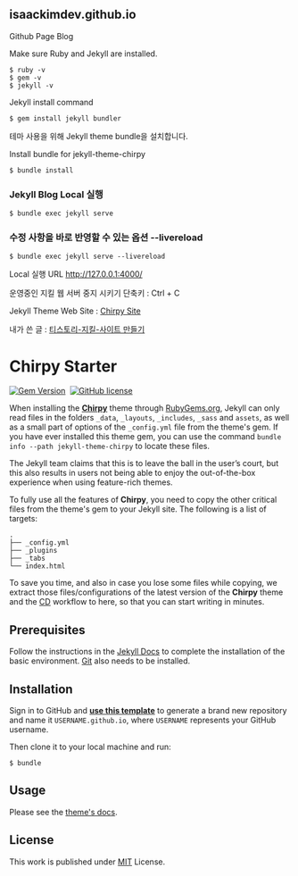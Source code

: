 ## isaackimdev.github.io

Github Page Blog

Make sure Ruby and Jekyll are installed.
```console
$ ruby -v
$ gem -v
$ jekyll -v
```

Jekyll install command
```console
$ gem install jekyll bundler
```



테마 사용을 위해 Jekyll theme bundle을 설치합니다.

Install bundle for jekyll-theme-chirpy

```console
$ bundle install
```

### Jekyll Blog Local 실행

```console
$ bundle exec jekyll serve
```

### 수정 사항을 바로 반영할 수 있는 옵션 --livereload
```console
$ bundle exec jekyll serve --livereload
```

Local 실행 URL http://127.0.0.1:4000/

운영중인 지킬 웹 서버 중지 시키기 단축키 : Ctrl + C

Jekyll Theme Web Site : 
[Chirpy Site](https://chirpy.cotes.page/)

내가 쓴 글 :
[티스토리-지킬-사이트 만들기](https://lifere.tistory.com/entry/Github-Pages-Jekyll-%EC%82%AC%EC%9A%A9%ED%95%B4%EC%84%9C-Github-%EB%B8%94%EB%A1%9C%EA%B7%B8-%EB%A7%8C%EB%93%A4%EA%B8%B0)



# Chirpy Starter

[![Gem Version](https://img.shields.io/gem/v/jekyll-theme-chirpy)][gem]&nbsp;
[![GitHub license](https://img.shields.io/github/license/cotes2020/chirpy-starter.svg?color=blue)][mit]

When installing the [**Chirpy**][chirpy] theme through [RubyGems.org][gem], Jekyll can only read files in the folders
`_data`, `_layouts`, `_includes`, `_sass` and `assets`, as well as a small part of options of the `_config.yml` file
from the theme's gem. If you have ever installed this theme gem, you can use the command
`bundle info --path jekyll-theme-chirpy` to locate these files.

The Jekyll team claims that this is to leave the ball in the user’s court, but this also results in users not being
able to enjoy the out-of-the-box experience when using feature-rich themes.

To fully use all the features of **Chirpy**, you need to copy the other critical files from the theme's gem to your
Jekyll site. The following is a list of targets:

```shell
.
├── _config.yml
├── _plugins
├── _tabs
└── index.html
```

To save you time, and also in case you lose some files while copying, we extract those files/configurations of the
latest version of the **Chirpy** theme and the [CD][CD] workflow to here, so that you can start writing in minutes.

## Prerequisites

Follow the instructions in the [Jekyll Docs](https://jekyllrb.com/docs/installation/) to complete the installation of
the basic environment. [Git](https://git-scm.com/) also needs to be installed.

## Installation

Sign in to GitHub and [**use this template**][use-template] to generate a brand new repository and name it
`USERNAME.github.io`, where `USERNAME` represents your GitHub username.

Then clone it to your local machine and run:

```console
$ bundle
```

## Usage

Please see the [theme's docs](https://github.com/cotes2020/jekyll-theme-chirpy#documentation).

## License

This work is published under [MIT][mit] License.

[gem]: https://rubygems.org/gems/jekyll-theme-chirpy
[chirpy]: https://github.com/cotes2020/jekyll-theme-chirpy/
[use-template]: https://github.com/cotes2020/chirpy-starter/generate
[CD]: https://en.wikipedia.org/wiki/Continuous_deployment
[mit]: https://github.com/cotes2020/chirpy-starter/blob/master/LICENSE
